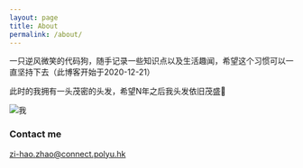 ```yaml
---
layout: page
title: About
permalink: /about/
---
```


一只逆风微笑的代码狗，随手记录一些知识点以及生活趣闻，希望这个习惯可以一直坚持下去（此博客开始于2020-12-21）

此时的我拥有一头茂密的头发，希望N年之后我头发依旧茂盛😬

![我](https://tva1.sinaimg.cn/large/0081Kckwgy1glwxb7e9kqj30k00qo77w.jpg)


### Contact me

[zi-hao.zhao@connect.polyu.hk](mailto:zi-hao.zhao@connect.polyu.hk)
